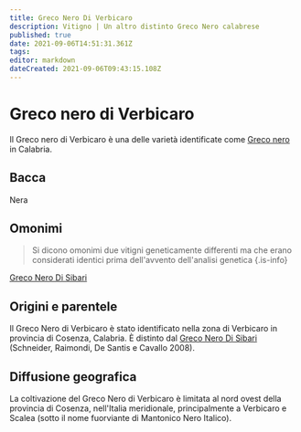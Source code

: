 ```yaml
---
title: Greco Nero Di Verbicaro
description: Vitigno | Un altro distinto Greco Nero calabrese
published: true
date: 2021-09-06T14:51:31.361Z
tags: 
editor: markdown
dateCreated: 2021-09-06T09:43:15.108Z
---
```


# Greco nero di Verbicaro

Il Greco nero di Verbicaro è una delle varietà identificate come [Greco nero](/vitigni/Italia/bacca-nera/greco-nero) in Calabria.

## Bacca
Nera


## Omonimi
> Si dicono omonimi due vitigni geneticamente differenti ma che erano considerati identici prima dell'avvento dell'analisi genetica
{.is-info}

[Greco Nero Di Sibari](/vitigni/Italia/bacca-nera/greco-nero-di-sibari)

## Origini e parentele
Il Greco Nero di Verbicaro è stato identificato nella zona di Verbicaro in provincia di Cosenza, Calabria. È distinto dal [Greco Nero Di Sibari](/vitigni/Italia/bacca-nera/greco-nero-di-sibari) (Schneider, Raimondi, De Santis e Cavallo 2008).

## Diffusione geografica
La coltivazione del Greco Nero di Verbicaro è limitata al nord ovest della provincia di Cosenza, nell'Italia meridionale, principalmente a Verbicaro e Scalea (sotto il nome fuorviante di Mantonico Nero Italico).